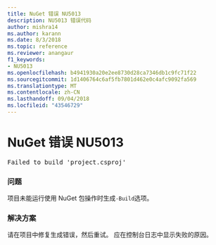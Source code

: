 ```yaml
---
title: NuGet 错误 NU5013
description: NU5013 错误代码
author: mishra14
ms.author: karann
ms.date: 8/3/2018
ms.topic: reference
ms.reviewer: anangaur
f1_keywords:
- NU5013
ms.openlocfilehash: b4941930a20e2ee8730d28ca7346db1c9fc71f22
ms.sourcegitcommit: 1d1406764c6af5fb7801d462e0c4afc9092fa569
ms.translationtype: MT
ms.contentlocale: zh-CN
ms.lasthandoff: 09/04/2018
ms.locfileid: "43546729"
---
```

# <a name="nuget-error-nu5013"></a>NuGet 错误 NU5013
<pre>Failed to build 'project.csproj'</pre>

### <a name="issue"></a>问题

项目未能运行使用 NuGet 包操作时生成`-Build`选项。


### <a name="solution"></a>解决方案

请在项目中修复生成错误，然后重试。 应在控制台日志中显示失败的原因。


